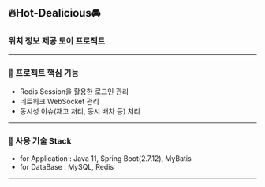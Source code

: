 ## 🔥Hot-Dealicious🚘

### 위치 정보 제공 토이 프로젝트
----------

### 🌱 프로젝트 핵심 기능

- Redis Session을 활용한 로그인 관리
- 네트워크 WebSocket 관리
- 동시성 이슈(재고 처리, 동시 배차 등) 처리

----------

### 🌱 사용 기술 Stack

- for Application : Java 11, Spring Boot(2.7.12), MyBatis
- for DataBase : MySQL, Redis

----------

